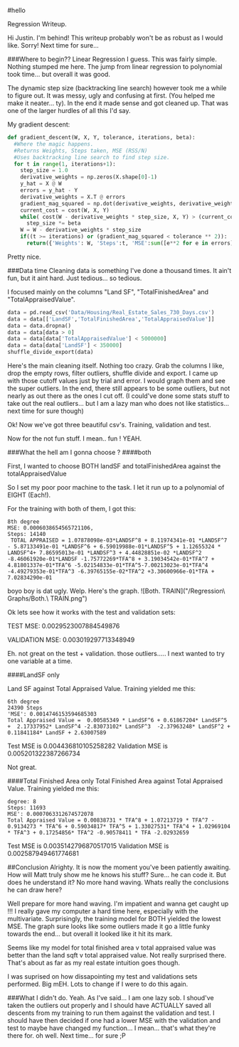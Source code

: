 #hello

Regression Writeup.


Hi Justin. I'm behind! 
This writeup probably won't be as robust as I would like. Sorry! Next time for sure...



###Where to begin??
Linear Regression I guess. This was fairly simple. Nothing stumped me here. 
The jump from linear regression to polynomial took time... but overall it was good.

The dynamic step size (backtracking line search) however took me a while to figure out. It was messy, ugly and confusing at first. (You helped me make it neater... ty). In the end it made sense and got cleaned up. That was one of the larger hurdles of all this I'd say.



My gradient descent:


```python
def gradient_descent(W, X, Y, tolerance, iterations, beta):
  #Where the magic happens. 
  #Returns Weights, Steps taken, MSE (RSS/N)
  #Uses backtracking line search to find step size.
  for t in range(1, iterations+1):
    step_size = 1.0
    derivative_weights = np.zeros(X.shape[0]-1)
    y_hat = X @ W
    errors = y_hat - Y
    derivative_weights = X.T @ errors
    gradient_mag_squared = np.dot(derivative_weights, derivative_weights)
    current_cost = cost(W, X, Y)
    while( cost(W - derivative_weights * step_size, X, Y) > (current_cost - ((step_size/2) * gradient_mag_squared))) :
      step_size *= beta
    W = W - derivative_weights * step_size
    if((t >= iterations) or (gradient_mag_squared < tolerance ** 2)):
      return({'Weights': W, 'Steps':t, 'MSE':sum([e**2 for e in errors])/X.shape[0]})
```
Pretty nice.


###Data time
Cleaning data is something I've done a thousand times. It ain't fun, but it aint hard. Just tedious... so tedious. 

I focused mainly on the columns "Land SF", "TotalFinishedArea" and "TotalAppraisedValue".



```python
data = pd.read_csv('Data/Housing/Real_Estate_Sales_730_Days.csv')
data = data[['LandSF','TotalFinishedArea','TotalAppraisedValue']]
data = data.dropna()
data = data[data > 0]
data = data[data['TotalAppraisedValue'] < 5000000]
data = data[data['LandSF'] < 350000]
shuffle_divide_export(data)

```
Here's the main cleaning itself. Nothing too crazy. Grab the columns I like, drop the empty rows, filter outliers, shuffle divide and export. I came up with those cutoff values just by trial and error. I would graph them and see the super outliers. In the end, there still appears to be some outliers, but not nearly as out there as the ones I cut off. (I could've done some stats stuff to take out the real outliers... but I am a lazy man who does not like statistics... next time for sure though)


Ok! Now we've got three beautiful csv's. Training, validation and test.


Now for the not fun stuff.
I mean.. fun ! YEAH.

###What the hell am I gonna choose ?
####both

First, I wanted to choose BOTH landSF and totalFinishedArea against the totalAppraisedValue

So I set my poor poor machine to the task. I let it run up to a polynomial of EIGHT (Each!).

For the training with both of them, I got this:
```
8th degree 
MSE: 0.0006038654565721106,
Steps: 14140
 TOTAL APPRAISED = 1.07878098e-03*LANDSF^8 + 8.11974341e-01 *LANDSF^7 - 5.87133491e-01 *LANDSF^6 + 6.59019988e-01*LANDSF^5 + 1.12655324 * LANDSF^4+ 7.86595013e-01 *LANDSF^3 + 4.44828851e-02 *LANDSF^2 -8.46061920e-01*LANDSF -1.75772269*TFA^8 + 3.19034542e-01*TFA^7 + 4.81801337e-01*TFA^6 -5.02154833e-01*TFA^5-7.00213023e-01*TFA^4 -4.49279353e-01*TFA^3 -6.39765155e-02*TFA^2 +3.30600966e-01*TFA + 7.02834290e-01

```
 boyo boy is dat ugly. 
Welp. Here's the graph. 
![Both. TRAIN]("/Regression\ Graphs/Both.\ TRAIN.png")

Ok lets see how it works with the test and validation sets:

TEST MSE: 0.0029523007884549876

VALIDATION MSE: 0.003019297713348949

Eh. not great on the test + validation. those outliers.....
I next wanted to try one variable at a time.

####LandSF only


Land SF against Total Appraised Value. Training yielded me this:
```
6th degree
24390 Steps
'MSE': 0.0014746153594685303
Total Appraised Value =  0.00585349 * LandSF^6 + 0.61867204* LandSF^5 +  2.17337952* LandSF^4 -2.83073102* LandSF^3  -2.37963248* LandSF^2 + 0.11841184* LandSF + 2.63007589
```

Test
MSE is 0.004436810105258282
Validation
MSE is 0.005201322387266734

Not great.

####Total Finished Area only
Total Finished Area against Total Appraised Value. Training yielded me this:

```
degree: 8
Steps: 11693
MSE': 0.0007063312674572078
Total Appraised Value = 0.00838731 * TFA^8 + 1.07213719 * TFA^7 - 0.9134273 * TFA^6 + 0.59034817* TFA^5 + 1.33027531* TFA^4 + 1.02969104 * TFA^3 + 0.17254856* TFA^2 -0.90578411 * TFA -2.02932659
```

Test
MSE is 0.0035142796870517015
Validation
MSE is 0.002587949461774681








##Conclusion
Alrighty. It is now the moment you've been patiently awaiting. How will Matt truly show me he knows his stuff? Sure... he can code it. But does he understand it? No more hand waving. Whats really the conclusions he can draw here? 

Well prepare for more hand waving. I'm impatient and wanna get caught up !!!
I really gave my computer a hard time here, especially with the multivariate. 
Surprisingly, the training model for BOTH yielded the lowest MSE. The graph sure looks like some outliers made it go a little funky towards the end... but overall it looked like it hit its mark.

Seems like my model for total finished area v total appraised value was better than the land sqft  v total appraised value.
Not really surprised there. That's about as far as my real estate intuition goes though.

I was suprised on how dissapointing my test and validations sets performed. Big mEH.
Lots to change if I were to do this again.

###What I didn't do.
Yeah. As I've said... I am one lazy sob. I shoud've taken the outliers out properly and I should have ACTUALLY saved all descents from my training to run them against the validation and test. I should have then decided if one had a lower MSE with the validation and test to maybe have changed my function... I mean... that's what they're there for. oh well. Next time... for sure ;P







